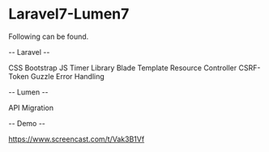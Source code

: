 # Laravel7-Lumen7

Following can be found.

-- Laravel --

CSS Bootstrap
JS Timer Library
Blade Template
Resource Controller
CSRF-Token
Guzzle
Error Handling


-- Lumen --

API
Migration

-- Demo --

https://www.screencast.com/t/Vak3B1Vf
